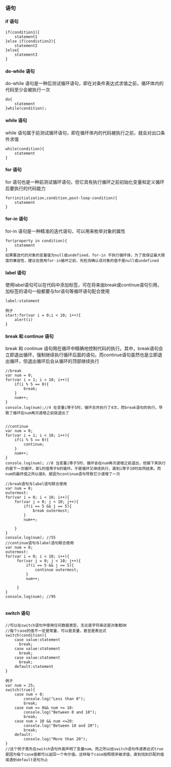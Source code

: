 ### 语句
#### if 语句
```
if(condition1){
    statement1
}else if(condistion2){
    statement2
}else{
    statement3
}    
```
#### do-while 语句
do-while 语句是一种后测试循环语句，即在对条件表达式求值之前，循环体内的代码至少会被执行一次
```
do{
    statement
}while(condition);    
```
#### while 语句
while 语句属于前测试循环语句，即在循环体内的代码被执行之前，就会对出口条件求值
```
while(condition){
    statement
}    
```
#### for 语句
for 语句也是一种前测试循环语句，但它具有执行循环之前初始化变量和定义循环后要执行的代码能力
```
for(initialzation,condition,post-loop-condition){
    statement
}    
```
#### for-in 语句
for-in 语句是一种精准的迭代语句，可以用来枚举对象的属性
```
for(property in condition){
    statement
} 
如果要迭代的对象的变量值为null或undefined，for-in 不执行循环体，为了我保证最大限度的兼容性，建议在使用for-in循环之前，先检测确认该对象的值不是null或undefined
```
#### label 语句
使用label语句可以在代码中添加标签，可在将来由break或continue语句引用，加标签的语句一般都要与for语句等循环语句配合使用
```
label:statement

例子
start:for(var i = 0;i < 10; i++){
    alert(i)
}    
```
#### break 和 continue 语句
break 和 continue 语句用在循环中精确地控制代码的执行。其中，break语句会立即退出循环，强制继续执行循环后面的语句。而continue语句虽然也是立即退出循环，但退出循环后会从循环的顶部继续执行
```
//break
var num = 0;
for(var i = 1; i < 10; i++){
    if(i % 5 == 0){
        break;
    }
    num++;
}
console.log(num);//4 在变量i等于5时，循环总共执行了4次，而break语句的执行，导致了循环在num再次递增之前就退出了
     
        
//continue
var num = 0;
for(var i = 1; i < 10; i++){
    if(i % 5 == 0){
        continue;
    }
    num++;
}
console.log(num); //8 当变量i等于5时，循环会在num再次递增之前退出，但接下来执行的是下一次循环，即i的值等于6的循环。于是循环又继续执行，直到i等于10时自然结束。而num的最终值之所以是8，是因为continue语句导致它少递增了一次
 
//break语句与label语句联合使用
var num = 0;
outermost:
for(var i = 0; i < 10; i++){
    for(var j = 0; j < 10; j++){
        if(i == 5 && j == 5){
            break outermost;
        }
        num++;
        
    }
}
console.log(num); //55      
//continue语句与label语句联合使用 
var num = 0;
outermost:
for(var i = 0; i < 10; i++){
     for(var j = 0; j < 10; j++){
         if(i == 5 && j == 5){
             continue outermost;
         }
         num++;
         
     }
}
console.log(num); //95    
       
```

#### switch 语句
```
//可以在switch语句中使用任何数据类型，无论是字符串还是对象都OK
//每个case的值不一定是常量，可以是变量，甚至是表达式
switch(condition){
    case value:statement
      break;
    case value:statement
      break;
    case value:statement
      break;
    default:statement            
}

例子
var num = 25;
switch(true){
    case num < 0:
        console.log("Less than 0");
        break;
    case num >= 0&& num <= 10:
        console.log("Between 0 and 10");
        break;    
    case num > 10 && num <=20:
        console.log("Between 10 and 20");
        break;       
    default:
        console.log("More than 20");
}
//这个例子首先在switch语句外面声明了变量num。而之所以给switch语句传递表达式true是因为每个case值都可以返回一个布尔值。这样每个case按照顺序被求值，直到找到匹配的值或遇到default语句为止
```
